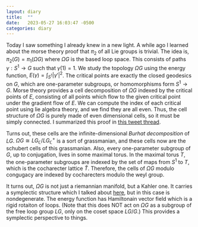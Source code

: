 ```yaml
---
layout: diary 
title:  ""
date:   2023-05-27 16:03:47 -0500
categories: diary
---
```


Today I saw something I already knew in a new light. A while ago I learned about the morse theory proof  that $\pi_2$ of all Lie groups is trivial. The idea is, $\pi_2(G) = \pi_1(\Omega G)$ where $\Omega G$ is the based loop space. This consists of paths $\gamma:S^1 \to G$ such that $\gamma(1)=1$. We study the topology $\Omega G$ using the energy function, $E(\gamma) = \int_{S^1} |\gamma'|^2$. The critical points are exactly the closed geodesics on $G$, which are one-parameter subgroups, or homomorphisms form $S^1\to G$. Morse theory provides a cell decomposition of $\Omega G$ indexed by the critical points of $E$, consisting of all points which flow to the given critical point under the gradient flow of $E$. We can compute the index of each critical point using lie algebra theory, and we find they are all even. Thus, the cell structure of $\Omega G$ is purely made of even dimensional cells, so it must be simply connected. I summarized this proof in [this tweet thread](https://twitter.com/chessapigbay/status/1295244192722169857).

Turns out, these cells are the infinite-dimensional *Burhat decomposition* of $LG$. $\Omega G \cong LG_\mathbb{C}/LG_{\mathbb{C}}^+$ is a sort of grassmanian, and these cells now are the schubert cells of this grassmanian. Also, every one-parameter subgroup of $G$, up to conjugation, lives in some maximal torus. In the maximal torus $T$, the one-parameter subgroups are indexed by the set of maps from $S^1$ to $T$, which is the cocharecter lattice $\check{T}$. Therefore, the cells of $\Omega G$ modulo congugacy are indexed by cocharecters modulo the weyl group. 

It turns out, $\Omega G$ is not just a riemannian manifold, but a Kahler one. It carries a symplectic structure which I talked about [here](/diary/12), but in this case is nondegenerate. The energy function has Hamiltonain vector field which is a rigid rotaiton of loops. (Note that this does NOT act on $\Omega G$ as a subgroup of the free loop group $LG$, only on the coset space $LG/G$.) This provides a symplectic perspective to things.